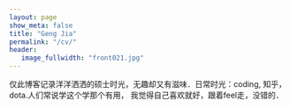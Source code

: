 ```yaml
---
layout: page
show_meta: false
title: "Geng Jia"
permalink: "/cv/"
header:
   image_fullwidth: "front021.jpg"
---
```


仅此博客记录洋洋洒洒的硕士时光，无趣却又有滋味．日常时光：coding, 知乎，dota.人们常说学这个学那个有用，
我觉得自己喜欢就好，跟着feel走，没错的．